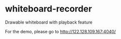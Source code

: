 whiteboard-recorder
===================

Drawable whiteboard with playback feature

For the demo, please go to http://122.128.109.167:4040/
